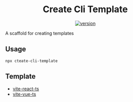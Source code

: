 <h1 align="center">Create Cli Template</h1>
<div align="center">
  <a href="https://npmjs.org/package/prompts">
    <img src="https://img.shields.io/npm/v/create-cli-template" alt="version" />
  </a>
</div>

A scaffold for creating templates

## Usage
```shell
npx cteate-cli-template
```

## Template
* [vite-react-ts](https://github.com/blackawn/create-cli-template/tree/vite-react-ts)
* [vite-vue-ts](https://github.com/blackawn/create-cli-template/tree/vite-vue-ts)

